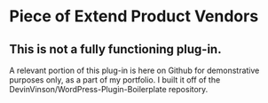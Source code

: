 # Piece of Extend Product Vendors
## This is not a fully functioning plug-in.
A relevant portion of this plug-in is here on Github for demonstrative purposes only, as a part of my portfolio. I built it off of the DevinVinson/WordPress-Plugin-Boilerplate repository.
